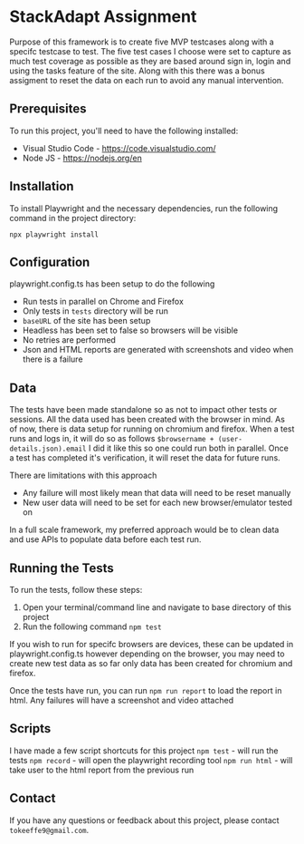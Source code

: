 # StackAdapt Assignment

Purpose of this framework is to create five MVP testcases along with a specifc testcase to test. 
The five test cases I choose were set to capture as much test coverage as possible as they are based around sign in, login and using the tasks feature of the site.
Along with this there was a bonus assigment to reset the data on each run to avoid any manual intervention. 

## Prerequisites

To run this project, you'll need to have the following installed:

- Visual Studio Code - https://code.visualstudio.com/
- Node JS - https://nodejs.org/en

## Installation

To install Playwright and the necessary dependencies, run the following command in the project directory:

```npx playwright install```

## Configuration

playwright.config.ts has been setup to do the following

- Run tests in parallel on Chrome and Firefox
- Only tests in ```tests``` directory will be run
- ```baseURL``` of the site has been setup
- Headless has been set to false so browsers will be visible
- No retries are performed
- Json and HTML reports are generated with screenshots and video when there is a failure

## Data

The tests have been made standalone so as not to impact other tests or sessions. All the data used has been created with the browser in mind. As of now, there is data setup for running on chromium and firefox.
When a test runs and logs in, it will do so as follows ```$browsername + (user-details.json).email``` I did it like this so one could run both in parallel.
Once a test has completed it's verification, it will reset the data for future runs.

There are limitations with this approach
- Any failure will most likely mean that data will need to be reset manually
- New user data will need to be set for each new browser/emulator tested on

In a full scale framework, my preferred approach would be to clean data and use APIs to populate data before each test run.

## Running the Tests

To run the tests, follow these steps:

1. Open your terminal/command line and navigate to base directory of this project
2. Run the following command
```npm test```

If you wish to run for specifc browsers are devices, these can be updated in playwright.config.ts however depending on the browser, you may need to create new test data as so far only data has been created for chromium and firefox.

Once the tests have run, you can run ```npm run report``` to load the report in html. Any failures will have a screenshot and video attached

## Scripts
I have made a few script shortcuts for this project
```npm test``` - will run the tests
```npm record``` - will open the playwright recording tool 
```npm run html``` - will take user to the html report from the previous run


## Contact

If you have any questions or feedback about this project, please contact  `tokeeffe9@gmail.com`.